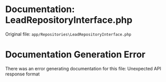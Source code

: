 # Documentation: LeadRepositoryInterface.php

Original file: `app/Repositories\LeadRepositoryInterface.php`

# Documentation Generation Error

There was an error generating documentation for this file: Unexpected API response format